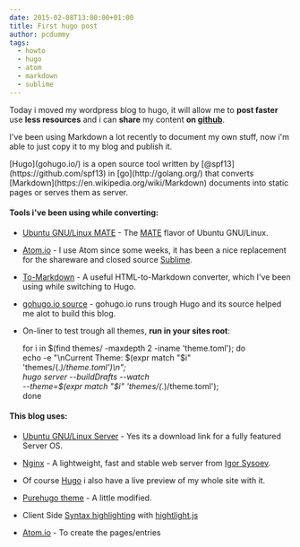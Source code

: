 ```yaml
---
date: 2015-02-08T13:00:00+01:00
title: First hugo post
author: pcdummy
tags:
  - howto
  - hugo
  - atom
  - markdown
  - sublime
---
```

Today i moved my wordpress blog to hugo, it will allow me to **post faster** use **less resources** and i can **share** my content **on [github](https://github.com/pcdummy/pc-dummy.net)**.

I've been using Markdown a lot recently to document my own stuff,
now i'm able to just copy it to my blog and publish it.

<!--more-->[Hugo](gohugo.io/) is a open source tool written by [@spf13](https://github.com/spf13) in [go](http://golang.org/) that converts [Markdown](https://en.wikipedia.org/wiki/Markdown) documents into static pages or serves them as server.

#### Tools i've been using while converting:

- [Ubuntu GNU/Linux MATE](https://ubuntu-mate.org/) - The [MATE](http://mate-desktop.org/) flavor of Ubuntu GNU/Linux.

- [Atom.io](https://atom.io/) - I use Atom since some weeks, it has been a nice replacement for the shareware and closed source [Sublime](http://www.sublimetext.com/).

- [To-Markdown](https://domchristie.github.io/to-markdown/) - A useful HTML-to-Markdown converter, which I've been using while switching to Hugo.

- [gohugo.io source](https://github.com/spf13/hugo/tree/master/docs/) - gohugo.io runs trough Hugo and its source helped me alot to build this blog.

- On-liner to test trough all themes, **run in your sites root**:

    for i in $(find themes/ -maxdepth 2 -iname 'theme.toml'); do \
        echo -e "\nCurrent Theme: $(expr match "$i" 'themes\/\(.*\)\/theme.toml')\n"; \
        hugo server --buildDrafts --watch \
            --theme=$(expr match "$i" 'themes\/\(.*\)\/theme.toml'); \
    done

#### This blog uses:

- [Ubuntu GNU/Linux Server](http://www.ubuntu.com/download/server) - Yes its a download link for a fully featured Server OS.

- [Nginx](https://en.wikipedia.org/wiki/Nginx) - A lightweight, fast and stable web server from [Igor Sysoev](https://en.wikipedia.org/wiki/Igor_Sysoev).

- Of course [Hugo](gohugo.io/) i also have a live preview of my whole site with it.

- [Purehugo theme](https://github.com/dplesca/purehugo) - A little modified.

- Client Side [Syntax highlighting](http://gohugo.io/extras/highlighting/) with [hightlight.js](https://highlightjs.org/)

- [Atom.io](https://atom.io/) - To create the pages/entries
